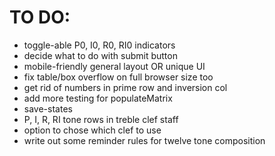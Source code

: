 # TO DO:
* toggle-able P0, I0, R0, RI0 indicators
* decide what to do with submit button
* mobile-friendly general layout OR unique UI
* fix table/box overflow on full browser size too
* get rid of numbers in prime row and inversion col
* add more testing for populateMatrix
* save-states
* P, I, R, RI tone rows in treble clef staff
* option to chose which clef to use
* write out some reminder rules for twelve tone composition